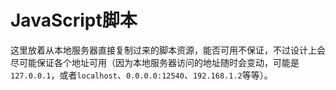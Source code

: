 # JavaScript脚本

这里放着从本地服务器直接复制过来的脚本资源，能否可用不保证，不过设计上会尽可能保证各个地址可用（因为本地服务器访问的地址随时会变动，可能是`127.0.0.1`，或者`localhost`、`0.0.0.0:12540`、`192.168.1.2`等等）。
